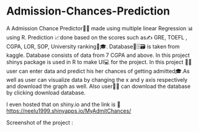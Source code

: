 # Admission-Chances-Prediction
A Admission Chance Predictor👩‍💻 made using multiple linear Regression 📊 using R. 
Prediction 📈done based on the scores such as✍ GRE, TOEFL , CGPA, LOR, SOP, University ranking🏫🎓.
Database📁🗄🗃 is taken from kaggle.
Database consists of data from 7 CGPA and above.
In this project shinys package is used in R to make UI💻 for the project.
In this project 👩‍🏫 user can enter data and predict his her chances of getting admitted🎓.As well as user can visualize data by changing the x and y axis respectively and download the graph as well.
Also user👩🏻 can download the database by clicking download database.


I even hosted that on shiny.io and the link is 🔗 https://neelu1999.shinyapps.io/MyAdmitChances/

Screenshot of the project :

